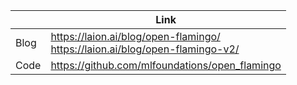 |      | Link                                                         |
| ---- | ------------------------------------------------------------ |
| Blog | https://laion.ai/blog/open-flamingo/<br />https://laion.ai/blog/open-flamingo-v2/ |
| Code | https://github.com/mlfoundations/open_flamingo               |

